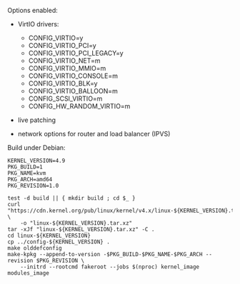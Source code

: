 Options enabled:

 - VirtIO drivers:

    * CONFIG_VIRTIO=y
    * CONFIG_VIRTIO_PCI=y
    * CONFIG_VIRTIO_PCI_LEGACY=y
    * CONFIG_VIRTIO_NET=m
    * CONFIG_VIRTIO_MMIO=m
    * CONFIG_VIRTIO_CONSOLE=m
    * CONFIG_VIRTIO_BLK=y
    * CONFIG_VIRTIO_BALLOON=m
    * CONFIG_SCSI_VIRTIO=m
    * CONFIG_HW_RANDOM_VIRTIO=m

 - live patching
 - network options for router and load balancer (IPVS)

Build under Debian:

```
KERNEL_VERSION=4.9
PKG_BUILD=1
PKG_NAME=kvm
PKG_ARCH=amd64
PKG_REVISION=1.0

test -d build || { mkdir build ; cd $_ }
curl "https://cdn.kernel.org/pub/linux/kernel/v4.x/linux-${KERNEL_VERSION}.tar.xz" \
	-o "linux-${KERNEL_VERSION}.tar.xz"
tar -xJf "linux-${KERNEL_VERSION}.tar.xz" -C .
cd linux-${KERNEL_VERSION}
cp ../config-${KERNEL_VERSION} .
make olddefconfig
make-kpkg --append-to-version -$PKG_BUILD-$PKG_NAME-$PKG_ARCH --revision $PKG_REVISION \
	--initrd --rootcmd fakeroot --jobs $(nproc) kernel_image modules_image
```
